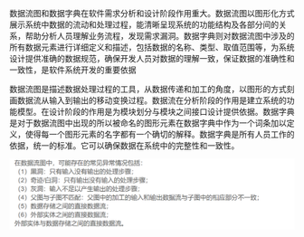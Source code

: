 数据流图和数据字典在软件需求分析和设计阶段作用重大。数据流图以图形化方式展示系统中数据的流动和处理过程，能清晰呈现系统的功能结构及各部分间的关系，帮助分析人员理解业务流程，发现需求漏洞。数据字典则对数据流图中涉及的所有数据元素进行详细定义和描述，包括数据的名称、类型、取值范围等，为系统设计提供准确的数据规范，确保开发人员对数据的理解一致，保证数据的准确性和一致性，是软件系统开发的重要依据





数据流图是描述数据处理过程的工具，从数据传递和加工的角度，以图形的方式刻画数据流从输入到输出的移动变换过程。数据流在分析阶段的作用是建立系统的功能模型。在设计阶段的作用是为模块划分与模块之间接口设计提供依据。数据字典是对于数据流图中出现的所以被命名的图形元素在数据字典中作为一个词条加以定义，使得每一个图形元素的名字都有一个确切的解释。数据字典是所有人员工作的依据，统一的标准。它可以确保数据在系统中的完整性和一致性。



![image-20250513222156708](./assets/image-20250513222156708-1747146118262-1-1747146119512-3.png)